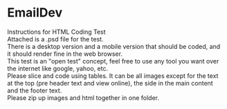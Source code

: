 # EmailDev
Instructions for HTML Coding Test  <br />
Attached is a .psd file for the test.  <br />
There is a desktop version and a mobile version that should be coded, and it should render fine in the web browser. <br />
This test is an "open test" concept, feel free to use any tool you want over the internet like google, yahoo, etc.  <br />
Please slice and code using tables. It can be all images except for the text at the top (pre header text and view online), the side in the main content and the footer text. <br />
Please zip up images and html together in one folder. <br />
